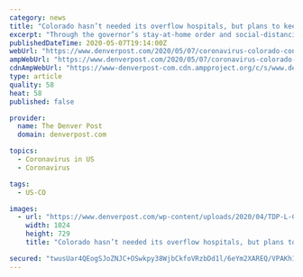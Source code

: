 ```yaml
---
category: news
title: "Colorado hasn’t needed its overflow hospitals, but plans to keep them in case of a fall coronavirus surge"
excerpt: "Through the governor’s stay-at-home order and social-distancing measures, Colorado health officials say they flattened the COVID-19 curve enough to avoid a surge in patients that would have"
publishedDateTime: 2020-05-07T19:14:00Z
webUrl: "https://www.denverpost.com/2020/05/07/coronavirus-colorado-convention-center-emergency-hospital-delay/"
ampWebUrl: "https://www.denverpost.com/2020/05/07/coronavirus-colorado-convention-center-emergency-hospital-delay/amp/"
cdnAmpWebUrl: "https://www-denverpost-com.cdn.ampproject.org/c/s/www.denverpost.com/2020/05/07/coronavirus-colorado-convention-center-emergency-hospital-delay/amp/"
type: article
quality: 58
heat: 58
published: false

provider:
  name: The Denver Post
  domain: denverpost.com

topics:
  - Coronavirus in US
  - Coronavirus

tags:
  - US-CO

images:
  - url: "https://www.denverpost.com/wp-content/uploads/2020/04/TDP-L-CONVENTION-CENTER-COVID_JAC0923x.jpg?w=1024&h=730"
    width: 1024
    height: 729
    title: "Colorado hasn’t needed its overflow hospitals, but plans to keep them in case of a fall coronavirus surge"

secured: "twusUar4QEogSJoZNJC+OSwkpy38WjbCkfoVRzbDd1l/6eYm2XAREQ/VPAKh1BmJhiY0BOAFKrNAuBWEhlqeSt6q+hlQ5njf0GSNrk9LuQHAvaack2eh6il1IXLRn4NpSimgFL9uoW2m+sA2FHlIDLaeZ1HD/XeQlVBf4zbj1/Dagah1vkitFyyNutCNkO9AcgTKU9IcwOjDWGMcThyjNh+OAeao7++AYYT7XhzDome0hYol5HqGLd7B9FRCX+dRISmhhfjTNcpNMmbgZ8T0T5uilb3k/q9ALkFxW90IrLnTQ1Bkt4upb9DOshG5vIZ+rVOsCvXOBs0TWfv4Ys2py/pg8JA5cURO42HphdOIGAn549u3AFp7G1lVV7dnWlUdzFlQnyebX3Ix9AEX2I2HDZZZ2A4u8fIVkpClHuEfF+EeDaxDBak6w8DZxtZzLy5DX7rJGR9lGwX62DknodPjyGWr9cSgTof+koTHxznIB00=;ic42dCR4P3CTKw0rzhHlxw=="
---
```


